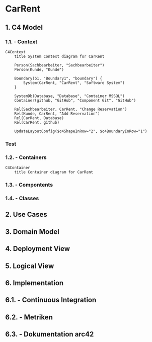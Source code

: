 # CarRent

## 1. C4 Model

### 1.1. - Context
```mermaid
C4Context
    title System Context diagram for CarRent

    Person(Sachbearbeiter, "Sachbearbeiter")
    Person(Kunde, "Kunde")

    Boundary(b1, "Boundary1", "boundary") {
        System(CarRent, "CarRent", "Software System")
    }

    SystemDb(Database, "Database", "Container MSSQL")
    Container(github, "GitHub", "Component Git", "GitHub")

    Rel(Sachbearbeiter, CarRent, "Change Reservation")
    Rel(Kunde, CarRent, "Add Reservation")
    Rel(CarRent, Database)
    Rel(CarRent, github)

    UpdateLayoutConfig($c4ShapeInRow="2", $c4BoundaryInRow="1")
```

### Test

### 1.2. - Containers
```mermaid
C4Container
    title Container diagram for CarRent

```

### 1.3. - Compontents

### 1.4. - Classes

## 2. Use Cases

## 3. Domain Model

## 4. Deployment View

## 5. Logical View

## 6. Implementation 

## 6.1. - Continuous Integration 

## 6.2. - Metriken

## 6.3. - Dokumentation arc42